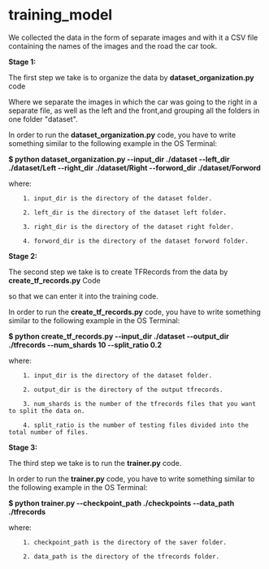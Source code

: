 # training_model
We collected the data in the form of separate images and with it a CSV file containing the names of the images and the road the car took.

**Stage 1:**

The first step we take is to organize the data by **dataset\_organization.py** code

Where we separate the images in which the car was going to the right in a separate file, as well as the left and the front,and grouping all the folders in one folder &quot;dataset&quot;.

In order to run the **dataset\_organization.py** code, you have to write something similar to the following example in the OS Terminal:

**$ python dataset\_organization.py --input\_dir ./dataset --left\_dir ./dataset/Left --right\_dir ./dataset/Right --forword\_dir ./dataset/Forword**

where:

        1. input_dir is the directory of the dataset folder.

        2. left_dir is the directory of the dataset left folder.

        3. right_dir is the directory of the dataset right folder.

        4. forword_dir is the directory of the dataset forword folder.

**Stage 2:**

The second step we take is to create TFRecords from the data by **create\_tf\_records.py** Code

so that we can enter it into the training code.

In order to run the **create\_tf\_records.py** code, you have to write something similar to the following example in the OS Terminal:

**$ python create\_tf\_records.py --input\_dir ./dataset --output\_dir ./tfrecords --num\_shards 10 --split\_ratio 0.2**

where:

        1. input_dir is the directory of the dataset folder.

        2. output_dir is the directory of the output tfrecords.

        3. num_shards is the number of the tfrecords files that you want to split the data on.

        4. split_ratio is the number of testing files divided into the total number of files.

**Stage 3:**

The third step we take is to run the **trainer.py** code.

In order to run the **trainer.py** code, you have to write something similar to the following example in the OS Terminal:

**$ python trainer.py --checkpoint\_path ./checkpoints --data\_path ./tfrecords**

where:

        1. checkpoint_path is the directory of the saver folder.

        2. data_path is the directory of the tfrecords folder.
